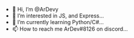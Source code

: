 - 👋 Hi, I’m @ArDevy
- 👀 I’m interested in JS, and Express...
- 🌱 I’m currently learning Python/C#...
- 📫 How to reach me ArDev#8126 on discord...

<!---
ArDevy/ArDevy is a ✨ special ✨ repository because its `README.md` (this file) appears on your GitHub profile.
You can click the Preview link to take a look at your changes.
--->
